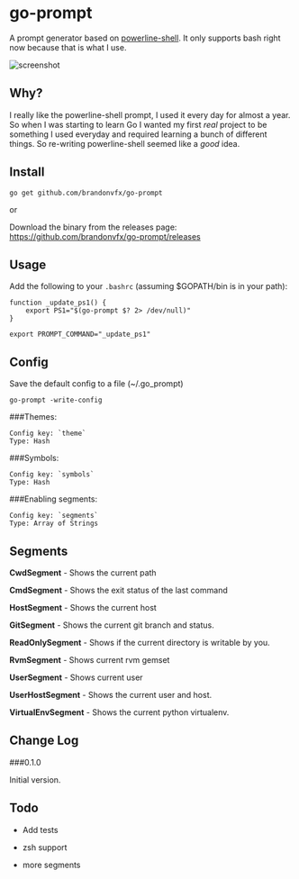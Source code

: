 go-prompt
=========

A prompt generator based on [powerline-shell](https://github.com/milkbikis/powerline-shell). It only supports bash right now because that is what I use.

![screenshot](https://raw.github.com/brandonvfx/go-prompt/master/screenshot.png)

Why?
----

I really like the powerline-shell prompt, I used it every day for almost a year. So when I was starting to learn Go I wanted my first *real* project to be something I used everyday and required learning a bunch of different things. So re-writing powerline-shell seemed like a *good* idea.


Install
-------

`go get github.com/brandonvfx/go-prompt`

or

Download the binary from the releases page: https://github.com/brandonvfx/go-prompt/releases


Usage
-----

Add the following to your `.bashrc` (assuming $GOPATH/bin is in your path):

    function _update_ps1() {
        export PS1="$(go-prompt $? 2> /dev/null)"
    }

    export PROMPT_COMMAND="_update_ps1"


Config
------

Save the default config to a file (~/.go_prompt)

`go-prompt -write-config`


###Themes:

    Config key: `theme`
    Type: Hash


###Symbols:

    Config key: `symbols`
    Type: Hash


###Enabling segments:

    Config key: `segments`
    Type: Array of Strings




Segments
--------

**CwdSegment** - Shows the current path

**CmdSegment** - Shows the exit status of the last command

**HostSegment** - Shows the current host

**GitSegment** - Shows the current git branch and status.

**ReadOnlySegment** - Shows if the current directory is writable by you.

**RvmSegment** - Shows current rvm gemset

**UserSegment** - Shows current user

**UserHostSegment** - Shows the current user and host.

**VirtualEnvSegment** - Shows the current python virtualenv. 


Change Log
----------

###0.1.0

Initial version. 


Todo
----

- Add tests

- zsh support

- more segments

